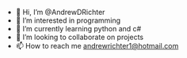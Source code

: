 - 👋 Hi, I’m @AndrewDRichter
- 👀 I’m interested in programming
- 🌱 I’m currently learning python and c#
- 💞️ I’m looking to collaborate on projects
- 📫 How to reach me andrewrichter1@hotmail.com

<!---
AndrewDRichter/AndrewDRichter is a ✨ special ✨ repository because its `README.md` (this file) appears on your GitHub profile.
You can click the Preview link to take a look at your changes.
--->
